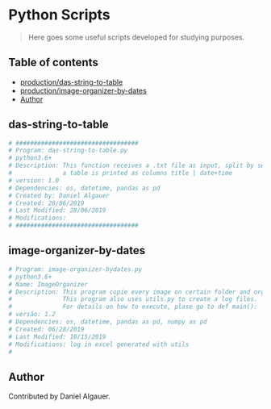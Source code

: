 # Python Scripts

> Here goes some useful scripts developed for studying purposes.

## Table of contents
* [production/das-string-to-table](#das-string-to-table)
* [production/image-organizer-by-dates](#image-organizer-by-dates)
* [Author](#author)

## das-string-to-table

```python
# ##################################
# Program: das-string-to-table.py
# python3.6+
# Description: This function receives a .txt file as input, split by separator and print as dataFrame (pandas) object.
#              a table is printed as columns title | date+time
# version: 1.0
# Dependencies: os, datetime, pandas as pd
# Created by: Daniel Algauer
# Created: 28/06/2019 
# Last Modified: 28/06/2019
# Modifications:
# ##################################
```

## image-organizer-by-dates

```python
# Program: image-organizer-bydates.py
# python3.6+
# Name: ImageOrganizer
# Description: This program copie every image on certain folder and organize byDates with the exif data, if founded.
#              This program also uses utils.py to create a log files.
#              For details on how to execute, plase go to def main():
# versão: 1.2
# Dependencies: os, datetime, pandas as pd, numpy as pd
# Created: 06/28/2019 
# Last Modified: 10/15/2019
# Modifications: log in excel generated with utils
#
```

## Author
Contributed by Daniel Algauer.
